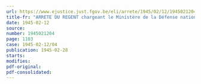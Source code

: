 ```yaml
---
url: https://www.ejustice.just.fgov.be/eli/arrete/1945/02/12/1945021204/justel
title-fr: "ARRETE DU REGENT chargeant le Ministère de la Défense nationale d'une partie des attributions de la Direction des Soins spéciaux"
date: 1945-02-12
source:
number: 1945021204
page: 1103
case: 1945-02-12/04
publication: 1945-02-28
starts:
modifies:
pdf-original:
pdf-consolidated:
---
```


